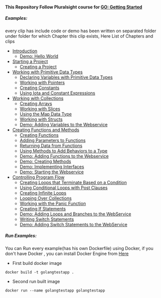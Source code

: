 #### This Repository Follow Pluralsight course for [GO: Getting Started](https://app.pluralsight.com/library/courses/getting-started-with-go)

##### Examples:
 every clip has include code or demo has been written on separated folder under folder for which Chapter this clip exists, Here List of Chapters and clips

- [Introduction](https://github.com/ahmed-hamdy90/Golang_Pluralsight_Getting_Started/tree/master/Ch02)
	- [Demo: Hello World](https://github.com/ahmed-hamdy90/Golang_Pluralsight_Getting_Started/tree/master/Ch02/05)
- [Starting a Project](https://github.com/ahmed-hamdy90/Golang_Pluralsight_Getting_Started/tree/master/Ch03)
  - [Creating a Project](https://github.com/ahmed-hamdy90/Golang_Pluralsight_Getting_Started/tree/master/Ch03/11)
- [Working with Primitive Data Types](https://github.com/ahmed-hamdy90/Golang_Pluralsight_Getting_Started/tree/master/Ch04)
	- [Declaring Variables with Primitive Data Types](https://github.com/ahmed-hamdy90/Golang_Pluralsight_Getting_Started/tree/master/Ch03/14)
	- [Working with Pointers](https://github.com/ahmed-hamdy90/Golang_Pluralsight_Getting_Started/tree/master/Ch03/15)
	- [Creating Constants](https://github.com/ahmed-hamdy90/Golang_Pluralsight_Getting_Started/tree/master/Ch03/16)
	- [Using Iota and Constant Expressions](https://github.com/ahmed-hamdy90/Golang_Pluralsight_Getting_Started/tree/master/Ch03/17)
- [Working with Collections](https://github.com/ahmed-hamdy90/Golang_Pluralsight_Getting_Started/tree/master/Ch05)
  - [Creating Arrays](https://github.com/ahmed-hamdy90/Golang_Pluralsight_Getting_Started/tree/master/Ch05/20)
  - [Working with Slices](https://github.com/ahmed-hamdy90/Golang_Pluralsight_Getting_Started/tree/master/Ch05/21)
  - [Using the Map Data Type](https://github.com/ahmed-hamdy90/Golang_Pluralsight_Getting_Started/tree/master/Ch05/22)
  - [Working with Structs](https://github.com/ahmed-hamdy90/Golang_Pluralsight_Getting_Started/tree/master/Ch05/23)
  - [Demo: Adding Variables to the Webservice](https://github.com/ahmed-hamdy90/Golang_Pluralsight_Getting_Started/tree/master/Ch05/24)
- [Creating Functions and Methods](https://github.com/ahmed-hamdy90/Golang_Pluralsight_Getting_Started/tree/master/Ch06)
  - [Creating Functions](https://github.com/ahmed-hamdy90/Golang_Pluralsight_Getting_Started/tree/master/Ch06/26)
  - [Adding Parameters to Functions](https://github.com/ahmed-hamdy90/Golang_Pluralsight_Getting_Started/tree/master/Ch06/27)
  - [Returning Data from Functions](https://github.com/ahmed-hamdy90/Golang_Pluralsight_Getting_Started/tree/master/Ch06/28)
  - [Using Methods to Add Behaviors to a Type](https://github.com/ahmed-hamdy90/Golang_Pluralsight_Getting_Started/tree/master/Ch06/29)
  - [Demo: Adding Functions to the Webservice](https://github.com/ahmed-hamdy90/Golang_Pluralsight_Getting_Started/tree/master/Ch06/30)
  - [Demo: Creating Methods](https://github.com/ahmed-hamdy90/Golang_Pluralsight_Getting_Started/tree/master/Ch06/31)
  - [Demo: Implementing Interfaces](https://github.com/ahmed-hamdy90/Golang_Pluralsight_Getting_Started/tree/master/Ch06/32)
  - [Demo: Starting the Webservice](https://github.com/ahmed-hamdy90/Golang_Pluralsight_Getting_Started/tree/master/Ch06/33)
- [Controlling Program Flow](https://github.com/ahmed-hamdy90/Golang_Pluralsight_Getting_Started/tree/master/Ch07)
  - [Creating Loops that Terminate Based on a Condition](https://github.com/ahmed-hamdy90/Golang_Pluralsight_Getting_Started/tree/master/Ch07/37)
  - [Using Conditional Loops with Post Clauses](https://github.com/ahmed-hamdy90/Golang_Pluralsight_Getting_Started/tree/master/Ch07/38)
  - [Creating Infinite Loops](https://github.com/ahmed-hamdy90/Golang_Pluralsight_Getting_Started/tree/master/Ch07/39)
  - [Looping Over Collections](https://github.com/ahmed-hamdy90/Golang_Pluralsight_Getting_Started/tree/master/Ch07/40)
  - [Working with the Panic Function](https://github.com/ahmed-hamdy90/Golang_Pluralsight_Getting_Started/tree/master/Ch07/41)
  - [Creating If Statements](https://github.com/ahmed-hamdy90/Golang_Pluralsight_Getting_Started/tree/master/Ch07/42)
  - [Demo: Adding Loops and Branches to the WebService](https://github.com/ahmed-hamdy90/Golang_Pluralsight_Getting_Started/tree/master/Ch07/43)
  - [Writing Switch Statements](https://github.com/ahmed-hamdy90/Golang_Pluralsight_Getting_Started/tree/master/Ch07/44)
  - [Demo: Adding Switch Statements to the WebService](https://github.com/ahmed-hamdy90/Golang_Pluralsight_Getting_Started/tree/master/Ch07/45)

##### Run Examples:

 You can Run every example(has his own Dockerfile) using Docker, if you don't have Docker , you can install Docker Engine from [Here](https://docs.docker.com/engine/install)

 - First build docker image
```shell
docker build -t golangtestapp .
```

 - Second run built image
```shell
docker run --name golangtestapp golangtestapp
```
